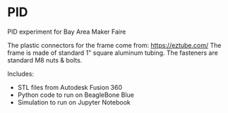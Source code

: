 # PID
PID experiment for Bay Area Maker Faire

The plastic connectors for the frame come from: https://eztube.com/
The frame is made of standard 1" square aluminum tubing.
The fasteners are standard M8 nuts & bolts.

Includes: 
- STL files from Autodesk Fusion 360
- Python code to run on BeagleBone Blue
- Simulation to run on Jupyter Notebook
